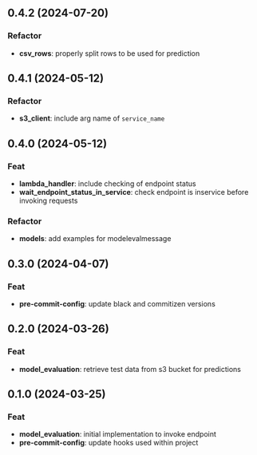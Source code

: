 ## 0.4.2 (2024-07-20)

### Refactor

- **csv_rows**: properly split rows to be used for prediction

## 0.4.1 (2024-05-12)

### Refactor

- **s3_client**: include arg name of `service_name`

## 0.4.0 (2024-05-12)

### Feat

- **lambda_handler**: include checking of endpoint status
- **wait_endpoint_status_in_service**: check endpoint is inservice before invoking requests

### Refactor

- **models**: add examples for modelevalmessage

## 0.3.0 (2024-04-07)

### Feat

- **pre-commit-config**: update black and commitizen versions

## 0.2.0 (2024-03-26)

### Feat

- **model_evaluation**: retrieve test data from s3 bucket for predictions

## 0.1.0 (2024-03-25)

### Feat

- **model_evaluation**: initial implementation to invoke endpoint
- **pre-commit-config**: update hooks used within project

